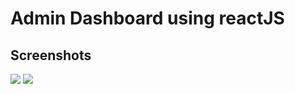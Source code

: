 <h1>Admin Dashboard using reactJS</h1>

<h2>Screenshots</h2>
<img src="https://github.com/siddharthgauts/Gosto-Modern-Ecom-pro/assets/95357196/e1bd84ac-796f-4b6d-9d3d-50ca89f368ab">
<img src="https://github.com/siddharthgauts/Gosto-Modern-Ecom-pro/assets/95357196/6e82f93b-7683-4e2f-9bb7-e49da19856e9">
